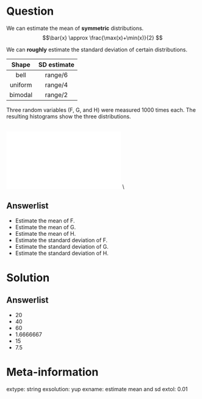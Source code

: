 

Question
========
We can estimate the mean of **symmetric** distributions.
$$\bar{x} \approx \frac{\max(x)+\min(x)}{2} $$

We can **roughly** estimate the standard deviation of certain distributions.

| Shape | SD estimate |
|:-----:|:-----------:|
| bell  | $\text{range}/6$ |
| uniform | $\text{range}/4$ |
| bimodal | $\text{range}/2$ |


Three random variables (F, G, and H) were measured 1000 times each. The resulting histograms show the three distributions.

\
![plot of chunk showitnow](hists1586showitnow-1.pdf)
\

Answerlist
--------
* Estimate the mean of F.
* Estimate the mean of G.
* Estimate the mean of H.
* Estimate the standard deviation of F.
* Estimate the standard deviation of G.
* Estimate the standard deviation of H.


Solution
========

Answerlist
--------
* 20
* 40
* 60
* 1.6666667
* 15
* 7.5



Meta-information
============
extype: string
exsolution: yup
exname: estimate mean and sd
extol: 0.01
